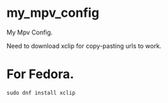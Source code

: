 # my_mpv_config

My Mpv Config.

Need to download xclip for copy-pasting urls to work.

# For Fedora.

```sudo dnf install xclip```
